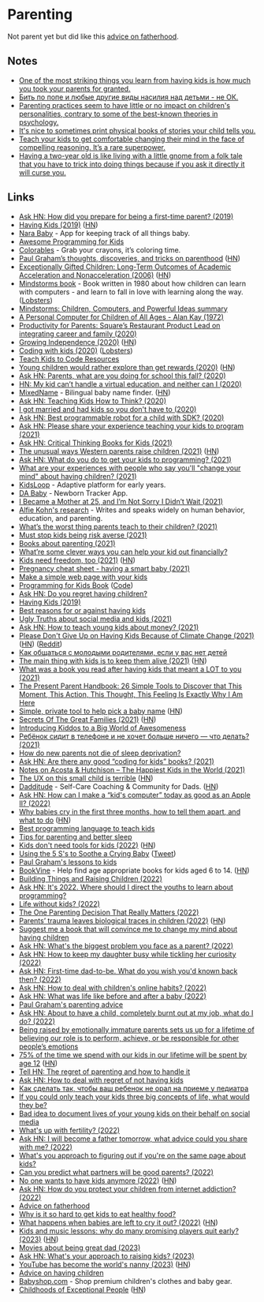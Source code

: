 # Parenting

Not parent yet but did like this [advice on fatherhood](https://twitter.com/simonsarris/status/1604300716700585985).

## Notes

- [One of the most striking things you learn from having kids is how much you took your parents for granted.](https://twitter.com/paulg/status/1400058832596967425)
- [Бить по попе и любые другие виды насилия над детьми - не ОК.](https://twitter.com/solar_circle/status/1410277488887013382)
- [Parenting practices seem to have little or no impact on children's personalities, contrary to some of the best-known theories in psychology.](https://twitter.com/SteveStuWill/status/1461639134297079809)
- [It's nice to sometimes print physical books of stories your child tells you.](https://twitter.com/paulg/status/1467461297210105857)
- [Teach your kids to get comfortable changing their mind in the face of compelling reasoning. It’s a rare superpower.](https://twitter.com/anafabrega11/status/1547973564124389377)
- [Having a two-year old is like living with a little gnome from a folk tale that you have to trick into doing things because if you ask it directly it will curse you.](https://twitter.com/buttpraxis/status/1593041717917515779)

## Links

- [Ask HN: How did you prepare for being a first-time parent? (2019)](https://news.ycombinator.com/item?id=21053211)
- [Having Kids (2019)](http://paulgraham.com/kids.html) ([HN](https://news.ycombinator.com/item?id=21790396))
- [Nara Baby](https://narababy.com/) - App for keeping track of all things baby.
- [Awesome Programming for Kids](https://github.com/HollyAdele/awesome-programming-for-kids)
- [Colorables](https://www.colorabl.es/) - Grab your crayons, it’s coloring time.
- [Paul Graham’s thoughts, discoveries, and tricks on parenthood](https://www.unclepaul.io/) ([HN](https://news.ycombinator.com/item?id=22913871))
- [Exceptionally Gifted Children: Long-Term Outcomes of Academic Acceleration and Nonacceleration (2006)](https://files.eric.ed.gov/fulltext/EJ746290.pdf) ([HN](https://news.ycombinator.com/item?id=22901962))
- [Mindstorms book](https://www.charlieharrington.com/mindstorms) - Book written in 1980 about how children can learn with computers - and learn to fall in love with learning along the way. ([Lobsters](https://lobste.rs/s/r9thsc/mindstorms))
- [Mindstorms: Children, Computers, and Powerful Ideas summary](https://tomkersten.com/book-reports/mindstorms/)
- [A Personal Computer for Children of All Ages - Alan Kay (1972)](http://www.vpri.org/pdf/hc_pers_comp_for_children.pdf)
- [Productivity for Parents: Square’s Restaurant Product Lead on integrating career and family (2020)](https://superorganizers.substack.com/p/productivity-for-parents)
- [Growing Independence (2020)](https://www.jefftk.com/p/growing-independence) ([HN](https://news.ycombinator.com/item?id=23462170))
- [Coding with kids (2020)](https://dev.solita.fi/2020/06/12/coding-with-kids.html) ([Lobsters](https://lobste.rs/s/b6zf13/coding_with_kids))
- [Teach Kids to Code Resources](https://alexn.org/wiki/docs/teach-kids.html)
- [Young children would rather explore than get rewards (2020)](https://news.osu.edu/young-children-would-rather-explore-than-get-rewards/) ([HN](https://news.ycombinator.com/item?id=24139261))
- [Ask HN: Parents, what are you doing for school this fall? (2020)](https://news.ycombinator.com/item?id=24189147)
- [HN: My kid can’t handle a virtual education, and neither can I (2020)](https://news.ycombinator.com/item?id=24214570)
- [MixedName](https://mixedname.com/) - Bilingual baby name finder. ([HN](https://news.ycombinator.com/item?id=24286065))
- [Ask HN: Teaching Kids How to Think? (2020)](https://news.ycombinator.com/item?id=24638756)
- [I got married and had kids so you don't have to (2020)](https://robertheaton.com/married-with-kids/)
- [Ask HN: Best programmable robot for a child with SDK? (2020)](https://news.ycombinator.com/item?id=24919475)
- [Ask HN: Please share your experience teaching your kids to program (2021)](https://news.ycombinator.com/item?id=25650224)
- [Ask HN: Critical Thinking Books for Kids (2021)](https://news.ycombinator.com/item?id=26161000)
- [The unusual ways Western parents raise children (2021)](https://www.bbc.com/future/article/20210222-the-unusual-ways-western-parents-raise-children) ([HN](https://news.ycombinator.com/item?id=26249242))
- [Ask HN: What do you do to get your kids to programming? (2021)](https://news.ycombinator.com/item?id=26457473)
- [What are your experiences with people who say you'll "change your mind" about having children? (2021)](https://www.reddit.com/r/AskMen/comments/mh2wuf/childfree_men_of_reddit_what_are_your_experiences/)
- [KidsLoop](https://www.kidsloop.net/) - Adaptive platform for early years.
- [DA Baby](https://apps.apple.com/app/da-baby/id1512238725) - Newborn Tracker App.
- [I Became a Mother at 25, and I’m Not Sorry I Didn’t Wait (2021)](https://www.nytimes.com/2021/05/07/opinion/motherhood-baby-bust-early-parenthood.html)
- [Alfie Kohn's research](https://www.alfiekohn.org/) - Writes and speaks widely on human behavior, education, and parenting.
- [What’s the worst thing parents teach to their children? (2021)](https://twitter.com/paraschopra/status/1399722409704361984)
- [Must stop kids being risk averse (2021)](https://twitter.com/anafabrega11/status/1400100413521764358)
- [Books about parenting (2021)](https://www.reddit.com/r/suggestmeabook/comments/nz8qet/my_girlfriend_gave_birth_two_months_ago_so_i_need/)
- [What’re some clever ways you can help your kid out financially?](https://twitter.com/nateliason/status/1404441187143110660)
- [Kids need freedom, too (2021)](https://www.persuasion.community/p/kids-need-freedom-too) ([HN](https://news.ycombinator.com/item?id=27530365))
- [Pregnancy cheat sheet - having a smart baby (2021)](https://www.reddit.com/r/Nootropics/comments/obhb46/pregnancy_cheat_sheet_hacks_for_having_a_smart/)
- [Make a simple web page with your kids](https://github.com/jackdoe/detective)
- [Programming for Kids Book](https://github.com/jackdoe/programming-for-kids) ([Code](https://github.com/jackdoe/detective))
- [Ask HN: Do you regret having children?](https://news.ycombinator.com/item?id=27795186)
- [Having Kids (2019)](http://www.paulgraham.com/kids.html)
- [Best reasons for or against having kids](https://twitter.com/csallen/status/1422927732267130886)
- [Ugly Truths about social media and kids (2021)](https://twitter.com/alexstamos/status/1442527773042438147)
- [Ask HN: How to teach young kids about money? (2021)](https://news.ycombinator.com/item?id=28774683)
- [Please Don't Give Up on Having Kids Because of Climate Change (2021)](https://astralcodexten.substack.com/p/please-dont-give-up-on-having-kids) ([HN](https://news.ycombinator.com/item?id=28827377)) ([Reddit](https://www.reddit.com/r/slatestarcodex/comments/q5udvg/please_dont_give_up_on_having_kids_because_of/))
- [Как общаться с молодыми родителями, если у вас нет детей](https://kinzhal.media/pokakali/)
- [The main thing with kids is to keep them alive (2021)](https://freddiedeboer.substack.com/p/short-week-the-main-thing-with-kids) ([HN](https://news.ycombinator.com/item?id=29001414))
- [What was a book you read after having kids that meant a LOT to you (2021)](https://twitter.com/DanielleMorrill/status/1456017558419746822)
- [The Present Parent Handbook: 26 Simple Tools to Discover that This Moment, This Action, This Thought, This Feeling Is Exactly Why I Am Here](https://www.goodreads.com/book/show/34065333-the-present-parent-handbook)
- [Simple, private tool to help pick a baby name](https://nomdebebe.app/) ([HN](https://news.ycombinator.com/item?id=29118785))
- [Secrets Of The Great Families (2021)](https://astralcodexten.substack.com/p/secrets-of-the-great-families) ([HN](https://news.ycombinator.com/item?id=29167208))
- [Introducing Kiddos to a Big World of Awesomeness](https://github.com/obensource/little-kiddo-learning)
- [Ребёнок сидит в телефоне и не хочет больше ничего — что делать? (2021)](https://www.youtube.com/watch?v=eUbdyWVpHJc)
- [How do new parents not die of sleep deprivation?](https://www.reddit.com/r/NoStupidQuestions/comments/qy6w0l/how_do_new_parents_not_die_of_sleep_deprivation/)
- [Ask HN: Are there any good “coding for kids” books? (2021)](https://news.ycombinator.com/item?id=29609345)
- [Notes on Acosta & Hutchison – The Happiest Kids in the World (2021)](http://www.federicopereiro.com/notes-acosta-hutchison-happiest-kids/)
- [The UX on this small child is terrible](https://www.mcsweeneys.net/articles/the-ux-on-this-small-child-is-terrible) ([HN](https://news.ycombinator.com/item?id=29798712))
- [Dadditude](https://www.dadditude.app/) - Self-Care Coaching & Community for Dads. ([HN](https://news.ycombinator.com/item?id=30178571))
- [Ask HN: How can I make a “kid's computer” today as good as an Apple II? (2022)](https://news.ycombinator.com/item?id=30186091)
- [Why babies cry in the first three months, how to tell them apart, and what to do](https://probablydance.com/2022/02/19/reasons-why-babies-cry-in-the-first-three-months-how-to-tell-them-apart-and-what-to-do/) ([HN](https://news.ycombinator.com/item?id=30401882))
- [Best programming language to teach kids](https://twitter.com/hardmaru/status/1497507948842598404)
- [Tips for parenting and better sleep](https://twitter.com/nbashaw/status/1501702852720283651)
- [Kids don't need tools for kids (2022)](http://lambdaway.free.fr/lambdawalks/?view=meta5) ([HN](https://news.ycombinator.com/item?id=30671422))
- [Using the 5 S's to Soothe a Crying Baby](https://www.happiestbaby.com/blogs/baby/the-5-s-s-for-soothing-babies) ([Tweet](https://twitter.com/EmmaBostian/status/1505861389449154560))
- [Paul Graham's lessons to kids](https://twitter.com/paulg/status/1506917041177075715)
- [BookVine](https://www.bookvine.io/) - Help find age appropriate books for kids aged 6 to 14. ([HN](https://news.ycombinator.com/item?id=30821434))
- [Building Things and Raising Children (2022)](https://www.swiftjectivec.com/building-things-and-raising-children/)
- [Ask HN: It's 2022. Where should I direct the youths to learn about programming?](https://news.ycombinator.com/item?id=31209644)
- [Life without kids? (2022)](https://www.reddit.com/r/AskMenOver30/comments/uhshf8/life_without_kids/)
- [The One Parenting Decision That Really Matters (2022)](https://www.theatlantic.com/ideas/archive/2022/05/parenting-decisions-dont-trust-your-gut-book-excerpt/629734/)
- [Parents’ trauma leaves biological traces in children (2022)](https://www.scientificamerican.com/article/how-parents-rsquo-trauma-leaves-biological-traces-in-children/) ([HN](https://news.ycombinator.com/item?id=31793682))
- [Suggest me a book that will convince me to change my mind about having children](https://www.reddit.com/r/suggestmeabook/comments/vho0x6/please_suggest_me_a_book_that_will_convince_me_to/)
- [Ask HN: What's the biggest problem you face as a parent? (2022)](https://news.ycombinator.com/item?id=31913454)
- [Ask HN: How to keep my daughter busy while tickling her curiosity (2022)](https://news.ycombinator.com/item?id=31965616)
- [Ask HN: First-time dad-to-be. What do you wish you'd known back then? (2022)](https://news.ycombinator.com/item?id=31976803)
- [Ask HN: How to deal with children's online habits? (2022)](https://news.ycombinator.com/item?id=32124809)
- [Ask HN: What was life like before and after a baby (2022)](https://news.ycombinator.com/item?id=32602181)
- [Paul Graham's parenting advice](<https://twitter.com/search?q=(taught%20OR%20told)%20(from%3Apaulg)%20yo&src=typed_query&f=live>)
- [Ask HN: About to have a child, completely burnt out at my job, what do I do? (2022)](https://news.ycombinator.com/item?id=32913377)
- [Being raised by emotionally immature parents sets us up for a lifetime of believing our role is to perform, achieve, or be responsible for other people’s emotions](https://twitter.com/Theholisticpsyc/status/1581323439343693824)
- [75% of the time we spend with our kids in our lifetime will be spent by age 12](https://www.1000hoursoutside.com/blog/time-with-kids-before-age-12) ([HN](https://news.ycombinator.com/item?id=33254597))
- [Tell HN: The regret of parenting and how to handle it](https://news.ycombinator.com/item?id=33258925)
- [Ask HN: How to deal with regret of not having kids](https://news.ycombinator.com/item?id=33259414)
- [Как сделать так, чтобы ваш ребенок не орал на приеме у педиатра](https://twitter.com/femyninja/status/1583831926128857088)
- [If you could only teach your kids three big concepts of life, what would they be?](https://twitter.com/griswold/status/1583628293382623241)
- [Bad idea to document lives of your young kids on their behalf on social media](https://twitter.com/LuizaJarovsky/status/1586428167647948800)
- [What's up with fertility? (2022)](https://twitter.com/Willyintheworld/status/1587243198707023872)
- [Ask HN: I will become a father tomorrow, what advice could you share with me? (2022)](https://news.ycombinator.com/item?id=33490250)
- [What's you approach to figuring out if you're on the same page about kids?](https://www.reddit.com/r/datingoverthirty/comments/yqrvzt/whats_you_approach_to_figuring_out_if_youre_on/)
- [Can you predict what partners will be good parents? (2022)](https://www.reddit.com/r/datingoverthirty/comments/z2n5jt/can_you_predict_what_partners_will_be_good_parents/)
- [No one wants to have kids anymore (2022)](https://torturechambersmalltalk.substack.com/p/safe-sex-the-consequences) ([HN](https://news.ycombinator.com/item?id=33878951))
- [Ask HN: How do you protect your children from internet addiction? (2022)](https://news.ycombinator.com/item?id=34019486)
- [Advice on fatherhood](https://twitter.com/simonsarris/status/1604300716700585985)
- [Why is it so hard to get kids to eat healthy food?](https://www.reddit.com/r/nutrition/comments/zporvn/why_is_it_so_hard_to_get_kids_to_eat_healthy_food/)
- [What happens when babies are left to cry it out? (2022)](https://www.bbc.com/future/article/20220322-how-sleep-training-affects-babies) ([HN](https://news.ycombinator.com/item?id=34173006))
- [Kids and music lessons: why do many promising players quit early? (2023)](https://thewalrus.ca/why-do-kids-hate-music-lessons/) ([HN](https://news.ycombinator.com/item?id=34250707))
- [Movies about being great dad (2023)](https://www.reddit.com/r/MovieSuggestions/comments/104fqcu/i_am_a_soon_to_be_father_looking_to_learn_lessons/)
- [Ask HN: What's your approach to raising kids? (2023)](https://news.ycombinator.com/item?id=34577487)
- [YouTube has become the world's nanny (2023)](https://qz.com/youtube-has-become-the-worlds-nanny-1850047610) ([HN](https://news.ycombinator.com/item?id=34598851))
- [Advice on having children](https://twitter.com/simonsarris/status/1622053679825051651)
- [Babyshop.com](https://www.babyshop.com/) - Shop premium children's clothes and baby gear.
- [Childhoods of Exceptional People](https://www.lesswrong.com/posts/CYN7swrefEss4e3Qe/childhoods-of-exceptional-people) ([HN](https://news.ycombinator.com/item?id=34842962))
